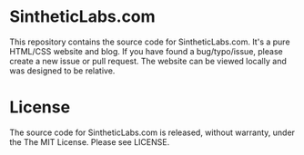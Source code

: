 SintheticLabs.com
=======

This repository contains the source code for SintheticLabs.com. It's a pure HTML/CSS website and blog. If you have found a bug/typo/issue, please create a new issue or pull request. The website can be viewed locally and was designed to be relative.

License
=======
The source code for SintheticLabs.com is released, without warranty, under the The MIT License. Please see LICENSE.